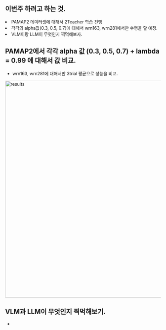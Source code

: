 ## 이번주 하려고 하는 것.
<li> PAMAP2 데이터셋에 대해서 2Teacher 학습 진행  </li>
<li> 각각의 alpha값(0.3, 0.5, 0.7)에 대해서 wrn163, wrn281에서만 수행을 할 예정. </li>
<li> VLM이랑 LLM이 무엇인지 찍먹해보자. </li>

## PAMAP2에서 각각 alpha 값 (0.3, 0.5, 0.7) + lambda = 0.99 에 대해서 값 비교.
- wrn163, wrn281에 대해서만 3trial 평균으로 성능을 비교.

<img src="https://github.com/wjdwocks/ML-DNN/raw/main/markdown/25년/25.4.25/PAMAP_result.png" alt="results" width="700">

## VLM과 LLM이 무엇인지 찍먹해보기.
- 